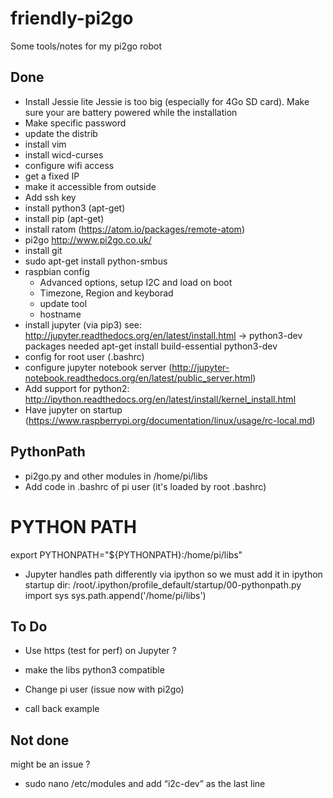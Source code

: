 # friendly-pi2go
Some tools/notes for my pi2go robot

## Done ##
- Install Jessie lite
Jessie is too big (especially for 4Go SD card). Make sure your are battery powered while the installation
- Make specific password
- update the distrib
- install vim
- install wicd-curses
- configure wifi access
- get a fixed IP
- make it accessible from outside
- Add ssh key
- install python3 (apt-get)
- install pip (apt-get)
- install ratom (https://atom.io/packages/remote-atom)
- pi2go http://www.pi2go.co.uk/
- install git
- sudo apt-get install python-smbus
- raspbian config
   - Advanced options, setup I2C and load on boot
   - Timezone, Region and keyborad
   - update tool
   - hostname
- install jupyter (via pip3) see: http://jupyter.readthedocs.org/en/latest/install.html -> python3-dev packages needed apt-get install build-essential python3-dev
- config for root user (.bashrc)
- configure jupyter notebook server (http://jupyter-notebook.readthedocs.org/en/latest/public_server.html)
- Add support for python2: http://ipython.readthedocs.org/en/latest/install/kernel_install.html
- Have jupyter on startup (https://www.raspberrypi.org/documentation/linux/usage/rc-local.md)

## PythonPath ##
- pi2go.py and other modules in /home/pi/libs
- Add code in .bashrc of pi user (it's loaded by root .bashrc)
# PYTHON PATH
export PYTHONPATH="${PYTHONPATH}:/home/pi/libs"
- Jupyter handles path differently via ipython so we must add it in ipython startup dir: 
/root/.ipython/profile_default/startup/00-pythonpath.py
import sys
sys.path.append('/home/pi/libs')

## To Do ##
- Use https (test for perf) on Jupyter ?

- make the libs python3 compatible
- Change pi user (issue now with pi2go)
- call back example

## Not done ##
might be an issue ?
- sudo nano /etc/modules and add “i2c-dev” as the last line
